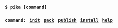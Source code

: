 ### `$ pika [command]` 

### `command:` &nbsp; [`init`](https://github.com/pikapkg/init) &nbsp; [`pack`](https://github.com/pikapkg/pack) &nbsp; [`publish`](https://github.com/sindresorhus/np) &nbsp; [`install`](https://github.com/pikapkg/web) &nbsp; [`help`](https://github.com/pikapkg/cli/blob/master/src/index.ts#L38-L53)
